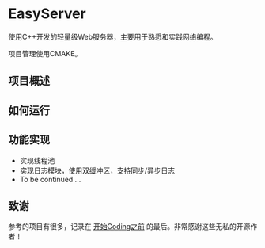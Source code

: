 # EasyServer
使用C++开发的轻量级Web服务器，主要用于熟悉和实践网络编程。

项目管理使用CMAKE。

## 项目概述

## 如何运行

## 功能实现

- 实现线程池
- 实现日志模块，使用双缓冲区，支持同步/异步日志
- To be continued ...

## 致谢

参考的项目有很多，记录在 [开始Coding之前](./Docs/BeforeStart.md) 的最后。非常感谢这些无私的开源作者！